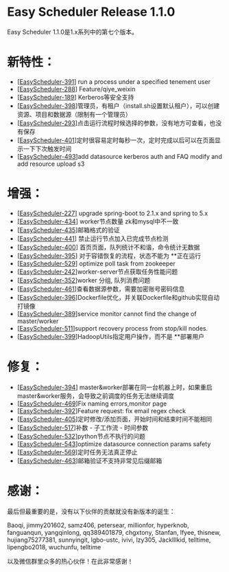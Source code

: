 Easy Scheduler Release 1.1.0
===
Easy Scheduler 1.1.0是1.x系列中的第七个版本。

新特性：
===
- [[EasyScheduler-391](https://github.com/analysys/EasyScheduler/issues/391)] run a process under a specified tenement user
- [[EasyScheduler-288](https://github.com/analysys/EasyScheduler/issues/288)] Feature/qiye_weixin
- [[EasyScheduler-189](https://github.com/analysys/EasyScheduler/issues/189)] Kerberos等安全支持
- [[EasyScheduler-398](https://github.com/analysys/EasyScheduler/issues/398)]管理员，有租户（install.sh设置默认租户），可以创建资源、项目和数据源（限制有一个管理员）
- [[EasyScheduler-293](https://github.com/analysys/EasyScheduler/issues/293)]点击运行流程时候选择的参数，没有地方可查看，也没有保存
- [[EasyScheduler-401](https://github.com/analysys/EasyScheduler/issues/401)]定时很容易定时每秒一次，定时完成以后可以在页面显示一下下次触发时间
- [[EasyScheduler-493](https://github.com/analysys/EasyScheduler/pull/493)]add datasource kerberos auth and FAQ modify and add resource upload s3


增强：
===
- [[EasyScheduler-227](https://github.com/analysys/EasyScheduler/issues/227)] upgrade spring-boot to 2.1.x and spring to 5.x
- [[EasyScheduler-434](https://github.com/analysys/EasyScheduler/issues/434)] worker节点数量 zk和mysql中不一致
- [[EasyScheduler-435](https://github.com/analysys/EasyScheduler/issues/435)]邮箱格式的验证
- [[EasyScheduler-441](https://github.com/analysys/EasyScheduler/issues/441)] 禁止运行节点加入已完成节点检测
- [[EasyScheduler-400](https://github.com/analysys/EasyScheduler/issues/400)] 首页页面，队列统计不和谐，命令统计无数据
- [[EasyScheduler-395](https://github.com/analysys/EasyScheduler/issues/395)] 对于容错恢复的流程，状态不能为 **正在运行
- [[EasyScheduler-529](https://github.com/analysys/EasyScheduler/issues/529)] optimize poll task from zookeeper
- [[EasyScheduler-242](https://github.com/analysys/EasyScheduler/issues/242)]worker-server节点获取任务性能问题
- [[EasyScheduler-352](https://github.com/analysys/EasyScheduler/issues/352)]worker 分组, 队列消费问题
- [[EasyScheduler-461](https://github.com/analysys/EasyScheduler/issues/461)]查看数据源参数，需要加密账号密码信息
- [[EasyScheduler-396](https://github.com/analysys/EasyScheduler/issues/396)]Dockerfile优化，并关联Dockerfile和github实现自动打镜像
- [[EasyScheduler-389](https://github.com/analysys/EasyScheduler/issues/389)]service monitor cannot find the change of master/worker
- [[EasyScheduler-511](https://github.com/analysys/EasyScheduler/issues/511)]support recovery process from stop/kill nodes.
- [[EasyScheduler-399](https://github.com/analysys/EasyScheduler/issues/399)]HadoopUtils指定用户操作，而不是 **部署用户

修复：
===
- [[EasyScheduler-394](https://github.com/analysys/EasyScheduler/issues/394)] master&worker部署在同一台机器上时，如果重启master&worker服务，会导致之前调度的任务无法继续调度
- [[EasyScheduler-469](https://github.com/analysys/EasyScheduler/issues/469)]Fix naming errors,monitor page
- [[EasyScheduler-392](https://github.com/analysys/EasyScheduler/issues/392)]Feature request: fix email regex check
- [[EasyScheduler-405](https://github.com/analysys/EasyScheduler/issues/405)]定时修改/添加页面，开始时间和结束时间不能相同
- [[EasyScheduler-517](https://github.com/analysys/EasyScheduler/issues/517)]补数 - 子工作流 - 时间参数 
- [[EasyScheduler-532](https://github.com/analysys/EasyScheduler/issues/532)]python节点不执行的问题 
- [[EasyScheduler-543](https://github.com/analysys/EasyScheduler/issues/543)]optimize datasource connection params safety
- [[EasyScheduler-569](https://github.com/analysys/EasyScheduler/issues/569)]定时任务无法真正停止
- [[EasyScheduler-463](https://github.com/analysys/EasyScheduler/issues/463)]邮箱验证不支持非常见后缀邮箱




感谢：
===
最后但最重要的是，没有以下伙伴的贡献就没有新版本的诞生：

Baoqi, jimmy201602, samz406, petersear, millionfor, hyperknob, fanguanqun, yangqinlong, qq389401879, chgxtony, Stanfan, lfyee, thisnew, hujiang75277381, sunnyingit, lgbo-ustc, ivivi, lzy305, JackIllkid, telltime, lipengbo2018, wuchunfu, telltime

以及微信群里众多的热心伙伴！在此非常感谢！

